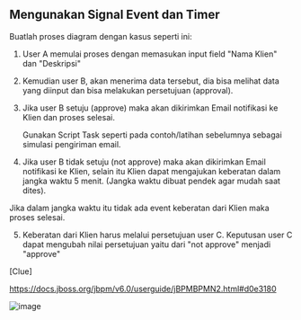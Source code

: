 ## Mengunakan Signal Event dan Timer

Buatlah proses diagram dengan kasus seperti ini:

1. User A memulai proses dengan memasukan input field "Nama Klien" dan "Deskripsi"

2. Kemudian user B, akan menerima data tersebut, dia bisa melihat data yang diinput dan bisa melakukan persetujuan (approval).

3. Jika user B setuju (approve) maka akan dikirimkan Email notifikasi ke Klien dan proses selesai.
   
   Gunakan Script Task seperti pada contoh/latihan sebelumnya sebagai simulasi pengiriman email.
   
4. Jika user B tidak setuju (not approve) maka akan dikirimkan Email notifikasi ke Klien, selain itu Klien dapat mengajukan keberatan dalam jangka waktu 5 menit. (Jangka waktu dibuat pendek agar mudah saat dites).

  Jika dalam jangka waktu itu tidak ada event keberatan dari Klien maka proses selesai.

5. Keberatan dari Klien harus melalui persetujuan user C.  Keputusan user C dapat mengubah nilai persetujuan yaitu dari "not approve" menjadi "approve"









[Clue]

https://docs.jboss.org/jbpm/v6.0/userguide/jBPMBPMN2.html#d0e3180

![image](https://cloud.githubusercontent.com/assets/3068071/25266623/febb5f90-269b-11e7-883a-42b28a328d1c.png)





